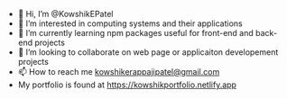 - 👋 Hi, I’m @KowshikEPatel
- 👀 I’m interested in computing systems and their applications
- 🌱 I’m currently learning npm packages useful for front-end and back-end projects
- 💞️ I’m looking to collaborate on web page or applicaiton developement projects
- 📫 How to reach me kowshikerappajipatel@gmail.com
- My portfolio is found at  <a href="https://kowshikportfolio.netlify.app" target="_blank">https://kowshikportfolio.netlify.app</a>

<!---
KowshikEPatel/KowshikEPatel is a ✨ special ✨ repository because its `README.md` (this file) appears on your GitHub profile.
You can click the Preview link to take a look at your changes.
--->
